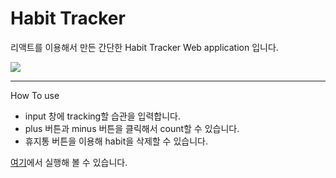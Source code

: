 # Habit Tracker

리액트를 이용해서 만든 간단한 Habit Tracker Web application 입니다.

![](https://user-images.githubusercontent.com/44644821/103003580-605a8500-4574-11eb-9de5-410ad88bf5b7.PNG)

---

How To use

- input 창에 tracking할 습관을 입력합니다.
- plus 버튼과 minus 버튼을 클릭해서 count할 수 있습니다.
- 휴지통 버튼을 이용해 habit을 삭제할 수 있습니다.

[여기](https://siihyun.github.io/habit_tracker/)에서 실행해 볼 수 있습니다.
